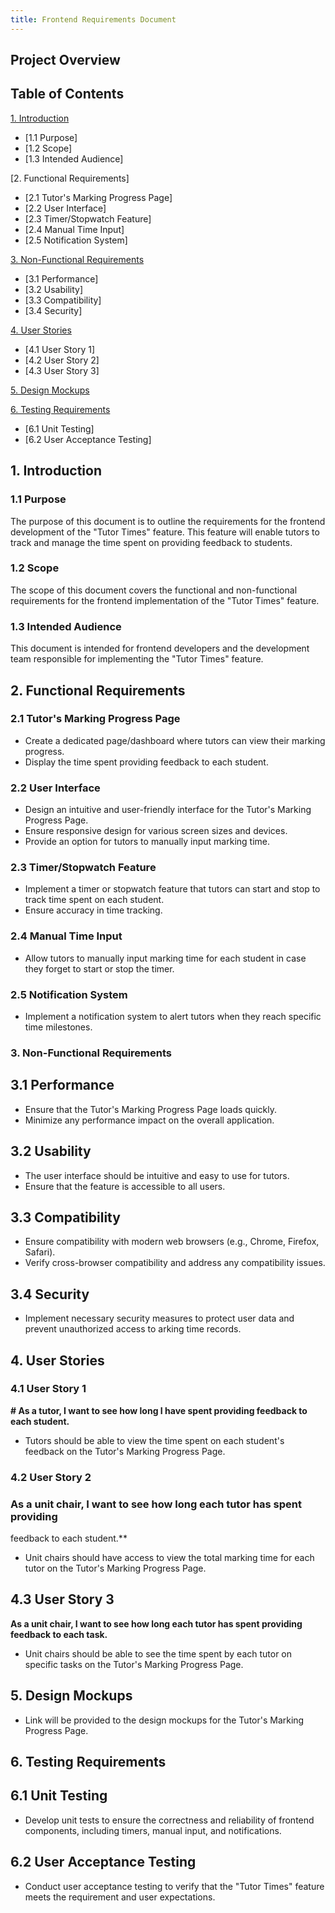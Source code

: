 ```yaml
---
title: Frontend Requirements Document
---
```


## Project Overview

## Table of Contents

[1. Introduction](#1-introduction)

- [1.1 Purpose]
- [1.2 Scope]
- [1.3 Intended Audience]

[2. Functional Requirements]

- [2.1 Tutor's Marking Progress Page]
- [2.2 User Interface]
- [2.3 Timer/Stopwatch Feature]
- [2.4 Manual Time Input]
- [2.5 Notification System]

[3. Non-Functional Requirements](#3-non-functional-requirements)

- [3.1 Performance]
- [3.2 Usability]
- [3.3 Compatibility]
- [3.4 Security]

[4. User Stories](#4-user-stories)

- [4.1 User Story 1]
- [4.2 User Story 2]
- [4.3 User Story 3]

[5. Design Mockups](#5-design-mockups)

[6. Testing Requirements](#6-testing-requirements)

- [6.1 Unit Testing]
- [6.2 User Acceptance Testing]

## 1. Introduction

### 1.1 Purpose

The purpose of this document is to outline the requirements for the frontend development of the
"Tutor Times" feature. This feature will enable tutors to track and manage the time spent on
providing feedback to students.

### 1.2 Scope

The scope of this document covers the functional and non-functional requirements for the frontend
implementation of the "Tutor Times" feature.

### 1.3 Intended Audience

This document is intended for frontend developers and the development team responsible for
implementing the "Tutor Times" feature.

## 2. Functional Requirements

### 2.1 Tutor's Marking Progress Page

- Create a dedicated page/dashboard where tutors can view their marking progress.
- Display the time spent providing feedback to each student.

### 2.2 User Interface

- Design an intuitive and user-friendly interface for the Tutor's Marking Progress Page.
- Ensure responsive design for various screen sizes and devices.
- Provide an option for tutors to manually input marking time.

### 2.3 Timer/Stopwatch Feature

- Implement a timer or stopwatch feature that tutors can start and stop to track time spent on each
  student.
- Ensure accuracy in time tracking.

### 2.4 Manual Time Input

- Allow tutors to manually input marking time for each student in case they forget to start or stop
  the timer.

### 2.5 Notification System

- Implement a notification system to alert tutors when they reach specific time milestones.

### 3. Non-Functional Requirements

## 3.1 Performance

- Ensure that the Tutor's Marking Progress Page loads quickly.
- Minimize any performance impact on the overall application.

## 3.2 Usability

- The user interface should be intuitive and easy to use for tutors.
- Ensure that the feature is accessible to all users.

## 3.3 Compatibility

- Ensure compatibility with modern web browsers (e.g., Chrome, Firefox, Safari).
- Verify cross-browser compatibility and address any compatibility issues.

## 3.4 Security

- Implement necessary security measures to protect user data and prevent unauthorized access to
  arking time records.

## 4. User Stories

### 4.1 User Story 1

**# As a tutor, I want to see how long I have spent providing feedback to each student.**

- Tutors should be able to view the time spent on each student's feedback on the Tutor's Marking
  Progress Page.

### 4.2 User Story 2

### As a unit chair, I want to see how long each tutor has spent providing

feedback to each student.\*\*

- Unit chairs should have access to view the total marking time for each tutor on the Tutor's
  Marking Progress Page.

## 4.3 User Story 3

**As a unit chair, I want to see how long each tutor has spent providing feedback to each task.**

- Unit chairs should be able to see the time spent by each tutor on specific tasks on the Tutor's
  Marking Progress Page.

## 5. Design Mockups

- Link will be provided to the design mockups for the Tutor's Marking Progress Page.

## 6. Testing Requirements

## 6.1 Unit Testing

- Develop unit tests to ensure the correctness and reliability of frontend components, including
  timers, manual input, and notifications.

## 6.2 User Acceptance Testing

- Conduct user acceptance testing to verify that the "Tutor Times" feature meets the requirement and
  user expectations.
